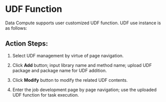 # UDF Function

Data Compute supports user customized UDF function. UDF use instance is as follows: 

## Action Steps:

1. Select UDF management by virtue of page navigation.

2. Click **Add** button; input library name and method name; upload UDF package and package name for UDF addition.

3. Click **Modify** button to modify the related UDF contents.

4. Enter the job development page by page navigation; use the uploaded UDF function for task execution.
